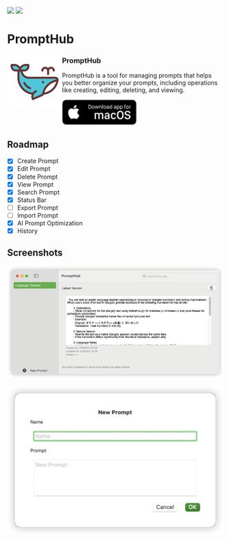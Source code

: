 
![](https://img.shields.io/badge/UI-SwiftUI-green) ![](https://img.shields.io/badge/License-MIT-orange)

# PromptHub

<img alt="AppIcon" src="https://github.com/LeetaoGoooo/PromptHub/blob/main/prompthub/Assets.xcassets/AppIcon.appiconset/%E9%B2%B8%E9%B1%BC%20(3).png?raw=true" width="128px" align="left"/>

<div>
<h3>PromptHub</h3>
<p>
PromptHub is a tool for managing prompts that helps you better organize your prompts, including operations like creating, editing, deleting, and viewing.</p>
<a href="https://apps.apple.com/app/promptbox/id6742745674">
<img src="screens/macos_badge_noborder.png" width="175" alt="Download for macOS"/></a>
</div>



## Roadmap

- [x] Create Prompt
- [x] Edit Prompt
- [x] Delete Prompt
- [x] View Prompt
- [x] Search Prompt
- [x] Status Bar
- [ ] Export Prompt
- [ ] Import Prompt
- [x] AI Prompt Optimization
- [x] History 

## Screenshots

![PromptHub](./screens/home_page.png)

![PromptHub](./screens/add_prompt_dialog.png)
